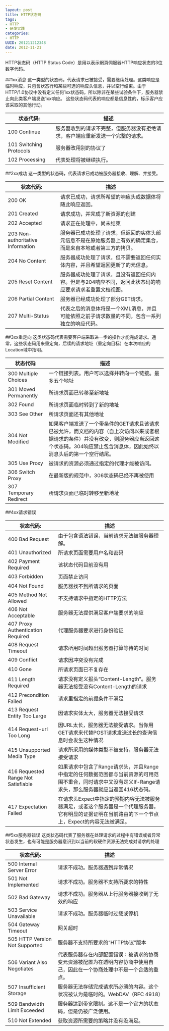 ```yaml
---
layout: post
title: HTTP状态码
tags: 
- HTTP
- 研发实践
categories:
- HTTP
UUID: 201211212348
date: 2012-11-21
---
```


HTTP状态码（HTTP Status Code）是用以表示網頁伺服器HTTP响应状态的3位数字代码。

##1xx消息
这一类型的状态码，代表请求已被接受，需要继续处理。这类响应是临时响应，只包含状态行和某些可选的响应头信息，并以空行结束。由于HTTP/1.0协议中没有定义任何1xx状态码，所以除非在某些试验条件下，服务器禁止向此类客户端发送1xx响应。 这些状态码代表的响应都是信息性的，标示客户应该采取的其他行动。
<table>
  <tbody>
    <tr>
      <th>状态代码:</th>
      <th>描述</th>
    </tr>
  </tbody>
  <tbody>
    <tr>
      <td>100 Continue</hd>
      <td>
      服务器收到的请求不完整，但服务器没有拒绝请求，客户端应重新发送一个完整的请求。
      </td>
    </tr>
    <tr>
      <td>101 Switching Protocols</hd>
      <td> 
      服务器改用别的协议了 
      </td>
    </tr>
    <tr>
      <td>102 Processing</hd>
      <td> 
      代表处理将被继续执行。
      </td>
    </tr>
  </tbody>
</table>
##2xx成功
这一类型的状态码，代表请求已成功被服务器接收、理解、并接受。
<table>
  <tbody>
    <tr>
      <th>状态代码:</th>
      <th>描述</th>
    </tr>
  </tbody>
  <tbody>
    <tr>
      <td>200 OK</hd>
      <td>
      请求已成功，请求所希望的响应头或数据体将随此响应返回。
      </td>
    </tr>
    <tr>
      <td>
      201 Created
      </hd>
      <td> 
      请求成功，并完成了新资源的创建
      </td>
    </tr>
    <tr>
      <td>
      202 Accepted 
      </hd>
      <td> 
      请求正在处理中，尚未结束
      </td>
    </tr>
    <tr>
      <td>
      203 Non-authoritative Information 
      </hd>
      <td> 
      服务器已成功处理了请求，但返回的实体头部元信息不是在原始服务器上有效的确定集合，而是来自本地或者第三方的拷贝。
      </td>
    </tr>
    <tr>
      <td>
      204 No Content
      </hd>
      <td> 
      服务器成功处理了请求，但不需要返回任何实体内容，并且希望返回更新了的元信息。
      </td>
    </tr>
    <tr>
      <td>
      205 Reset Content
      </hd>
      <td> 
      服务器成功处理了请求，且没有返回任何内容。但是与204响应不同，返回此状态码的响应要求请求者重置文档视图。
      </td>
    </tr>
  <tr>
      <td>
      206 Partial Content
      </hd>
      <td> 
      服务器已经成功处理了部分GET请求。
      </td>
    </tr>
  <tr>
      <td>
      207 Multi-Status
      </hd>
      <td> 
      代表之后的消息体将是一个XML消息，并且可能依照之前子请求数量的不同，包含一系列独立的响应代码。
      </td>
    </tr>
  </tbody>
</table>

##3xx重定向
这类状态码代表需要客户端采取进一步的操作才能完成请求。通常，这些状态码用来重定向，后续的请求地址（重定向目标）在本次响应的Location域中指明。
<table>
  <tbody>
    <tr>
      <th>状态代码:</th>
      <th>描述</th>
    </tr>
  </tbody>
  <tbody>
    <tr>
      <td>
      300 Multiple Choices 
      </hd>
      <td>
      一个链接列表。用户可以选择并转向一个链接。最多五个地址
      </td>
    </tr>
    <tr>
      <td>
      301 Moved Permanently
      </hd>
      <td> 
      所请求页面已转移至新地址
      </td>
    </tr>
    <tr>
      <td>
      302 Found
      </hd>
      <td> 
      所请求页面临时转到了新的地址
      </td>
    </tr>
<tr>
      <td>
      303 See Other
      </hd>
      <td> 
      所请求页面还有其他地址
      </td>
    </tr>
<tr>
      <td>
      304 Not Modified
      </hd>
      <td> 
      如果客户端发送了一个带条件的GET请求且该请求已被允许，而文档的内容（自上次访问以来或者根据请求的条件）并没有改变，则服务器应当返回这个状态码。304响应禁止包含消息体，因此始终以消息头后的第一个空行结尾。
      </td>
    </tr>
<tr>
      <td>
      305 Use Proxy
      </hd>
      <td> 
      被请求的资源必须通过指定的代理才能被访问。
      </td>
    </tr>
<tr>
      <td>
      306 Switch Proxy
      </hd>
      <td> 
       在最新版的规范中，306状态码已经不再被使用
      </td>
      <tr>
      <td>
      307 Temporary Redirect
      </hd>
      </td>
      <td>
      所请求页面已临时转移至新地址
      </td>
      </tr>
    </tr>
</table>

##4xx请求错误
<table>
  <tbody>
    <tr>
      <th>状态代码:</th>
      <th>描述</th>
    </tr>
  </tbody>
  <tbody>
    <tr>
      <td>
      400 Bad Request
      </hd>
      <td>
      由于包含语法错误，当前请求无法被服务器理解。
      </td>
    </tr>
    <tr>
      <td>
      401 Unauthorized
      </hd>
      <td> 
      所请求页面需要用户名和密码
      </td>
    </tr>
    <tr>
      <td>
      402 Payment Required
      </hd>
      <td> 
      该状态代码目前没有用
      </td>
    </tr>
    <tr>
      <td>
      403 Forbidden
      </hd>
      <td> 
      页面禁止访问
      </td>
    </tr>
     <tr>
      <td>
      404 Not Found
      </hd>
      <td> 
      服务器找不到所请求的页面
      </td>
    </tr>
    <tr>
      <td>
      405 Method Not Allowed
      </hd>
      <td> 
      不支持请求中指定的HTTP方法
      </td>
    </tr>
     <tr>
      <td>
      406 Not Acceptable
      </hd>
      <td> 
      服务器无法提供满足客户端要求的响应
      </td>
    </tr>
     <tr>
      <td>
      407 Proxy Authentication Required
      </hd>
      <td> 
      代理服务器要求进行身份验证
      </td>
    </tr>
     <tr>
      <td>
      408 Request Timeout
      </hd>
      <td> 
      请求所用时间超出服务器打算等待的时间
      </td>
    </tr>
     <tr>
      <td>
      409 Conflict
      </hd>
      <td> 
      请求因冲突没有完成
      </td>
    </tr>
     <tr>
      <td>
      410 Gone
      </hd>
      <td> 
      所请求页面已不复存在
      </td>
    </tr>
     <tr>
      <td>
      411 Length Required
      </hd>
      <td> 
      请求没有定义报头“Content-Length”。服务器无法接受没有Content-Length的请求
      </td>
    </tr>
      <tr>
      <td>
      412 Precondition Failed
      </hd>
      <td> 
      请求里指定的前提条件不满足
      </td>
    </tr>
      <tr>
      <td>
      413 Request Entity Too Large
      </hd>
      <td> 
      因请求实体太大，服务器无法接受请求
      </td>
    </tr>
    <tr>
      <td>
      414 Request-url Too Long
      </hd>
      <td> 
      因URL太长，服务器无法接受请求。当你用GET请求来代替POST请求发送过长的查询信息时会发生这种情况
      </td>
    </tr>
     <tr>
      <td>
      415 Unsupported Media Type
      </hd>
      <td> 
      请求所采用的媒体类型不被支持，服务器无法接受请求
      </td>
    </tr>
     <tr>
      <td>
      416 Requested Range Not Satisfiable
      </hd>
      <td> 
      如果请求中包含了Range请求头，并且Range中指定的任何数据范围都与当前资源的可用范围不重合，同时请求中又没有定义If-Range请求头，那么服务器就应当返回416状态码。
      </td>
    </tr>
     <tr>
      <td>
      417 Expectation Failed
      </hd>
      <td> 
      在请求头Expect中指定的预期内容无法被服务器满足，或者这个服务器是一个代理服务器，它有明显的证据证明在当前路由的下一个节点上，Expect的内容无法被满足。
      </td>
    </tr>
</table>
##5xx服务器错误
这类状态码代表了服务器在处理请求的过程中有错误或者异常状态发生，也有可能是服务器意识到以当前的软硬件资源无法完成对请求的处理
<table>
  <tbody>
    <tr>
      <th>状态代码:</th>
      <th>描述</th>
    </tr>
  </tbody>
  <tbody>
    <tr>
      <td>
      500 Internal Server Error
      </hd>
      <td>
      请求不成功。服务器遇到异常情况
      </td>
    </tr>
    <tr>
      <td>
      501 Not Implemented
      </hd>
      <td> 
      请求不成功。服务器不支持所要求的特性
      </td>
    </tr>
    <tr>
      <td>
      502 Bad Gateway
      </hd>
      <td> 
      请求不成功。服务器从上行服务器接收到了无效的响应
      </td>
    </tr>
    <tr>
      <td>
      503 Service Unavailable
      </hd>
      <td> 
      请求不成功。服务器临时过载或停机
      </td>
    </tr>
     <tr>
      <td>
      504 Gateway Timeout
      </hd>
      <td> 
      网关超时
      </td>
    </tr>
    <tr>
      <td>
      505 HTTP Version Not Supported
      </hd>
      <td> 
      服务器不支持所要求的“HTTP协议”版本
      </td>
    </tr>
     <tr>
      <td>
      506 Variant Also Negotiates
      </hd>
      <td> 
      代表服务器存在内部配置错误：被请求的协商变元资源被配置为在透明内容协商中使用自己，因此在一个协商处理中不是一个合适的重点。
      </td>
    </tr>
     <tr>
      <td>
      507 Insufficient Storage
      </hd>
      <td> 
      服务器无法存储完成请求所必须的内容。这个状况被认为是临时的。WebDAV（RFC 4918）
      </td>
    </tr>
     <tr>
      <td>
      509 Bandwidth Limit Exceeded
      </hd>
      <td> 
      服务器达到带宽限制。这不是一个官方的状态码，但是仍被广泛使用。
      </td>
    </tr>
     <tr>
      <td>
      510 Not Extended
      </hd>
      <td> 
      获取资源所需要的策略并没有没满足。
      </td>
    </tr>
</table>
